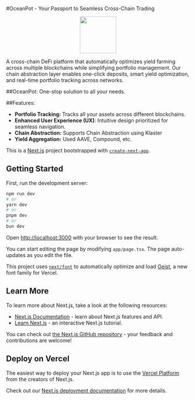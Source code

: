 #OceanPot - Your Passport to Seamless Cross-Chain Trading

<p align="center">
    <img src="/ocean.svg" width="100" height="100" style="display: block; margin: 0 auto">
</p>

A cross-chain DeFi platform that automatically optimizes yield farming across multiple blockchains while simplifying portfolio management. Our chain abstraction layer enables one-click deposits, smart yield optimization, and real-time portfolio tracking across networks.

##OceanPot: One-stop solution to all your needs.

##Features:
- **Portfolio Tracking:** Tracks all your assets across different blockchains.
- **Enhanced User Experience (UX)**: Intuitive design prioritized for seamless navigation.
- **Chain Abstraction:** Supports Chain Abstraction using Klaster
- **Yield Aggregation:** Used AAVE, Compound, etc.


This is a [Next.js](https://nextjs.org) project bootstrapped with [`create-next-app`](https://nextjs.org/docs/app/api-reference/cli/create-next-app).

## Getting Started

First, run the development server:

```bash
npm run dev
# or
yarn dev
# or
pnpm dev
# or
bun dev
```

Open [http://localhost:3000](http://localhost:3000) with your browser to see the result.

You can start editing the page by modifying `app/page.tsx`. The page auto-updates as you edit the file.

This project uses [`next/font`](https://nextjs.org/docs/app/building-your-application/optimizing/fonts) to automatically optimize and load [Geist](https://vercel.com/font), a new font family for Vercel.

## Learn More

To learn more about Next.js, take a look at the following resources:

- [Next.js Documentation](https://nextjs.org/docs) - learn about Next.js features and API.
- [Learn Next.js](https://nextjs.org/learn) - an interactive Next.js tutorial.

You can check out [the Next.js GitHub repository](https://github.com/vercel/next.js) - your feedback and contributions are welcome!

## Deploy on Vercel

The easiest way to deploy your Next.js app is to use the [Vercel Platform](https://vercel.com/new?utm_medium=default-template&filter=next.js&utm_source=create-next-app&utm_campaign=create-next-app-readme) from the creators of Next.js.

Check out our [Next.js deployment documentation](https://nextjs.org/docs/app/building-your-application/deploying) for more details.
